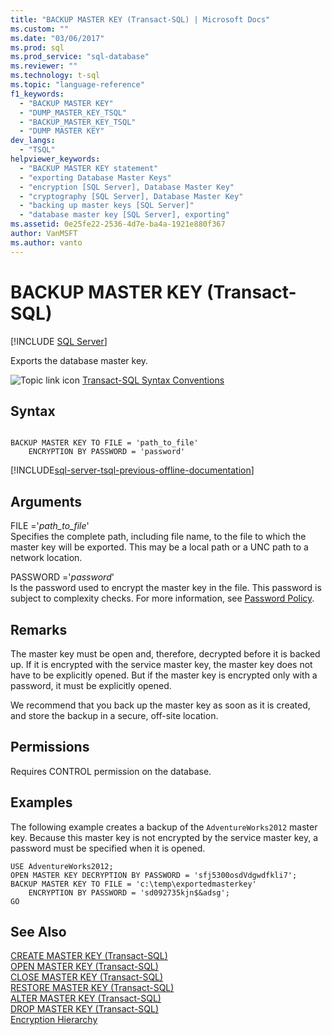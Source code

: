 ```yaml
---
title: "BACKUP MASTER KEY (Transact-SQL) | Microsoft Docs"
ms.custom: ""
ms.date: "03/06/2017"
ms.prod: sql
ms.prod_service: "sql-database"
ms.reviewer: ""
ms.technology: t-sql
ms.topic: "language-reference"
f1_keywords: 
  - "BACKUP MASTER KEY"
  - "DUMP_MASTER_KEY_TSQL"
  - "BACKUP_MASTER_KEY_TSQL"
  - "DUMP MASTER KEY"
dev_langs: 
  - "TSQL"
helpviewer_keywords: 
  - "BACKUP MASTER KEY statement"
  - "exporting Database Master Keys"
  - "encryption [SQL Server], Database Master Key"
  - "cryptography [SQL Server], Database Master Key"
  - "backing up master keys [SQL Server]"
  - "database master key [SQL Server], exporting"
ms.assetid: 0e25fe22-2536-4d7e-ba4a-1921e880f367
author: VanMSFT
ms.author: vanto
---
```

# BACKUP MASTER KEY (Transact-SQL)
[!INCLUDE [SQL Server](../../includes/applies-to-version/sqlserver.md)]

  Exports the database master key.  
  
 ![Topic link icon](../../database-engine/configure-windows/media/topic-link.gif "Topic link icon") [Transact-SQL Syntax Conventions](../../t-sql/language-elements/transact-sql-syntax-conventions-transact-sql.md)  
  
## Syntax  
  
```  
  
BACKUP MASTER KEY TO FILE = 'path_to_file'   
    ENCRYPTION BY PASSWORD = 'password'  
```  
  
[!INCLUDE[sql-server-tsql-previous-offline-documentation](../../includes/sql-server-tsql-previous-offline-documentation.md)]

## Arguments
 FILE ='*path_to_file*'  
 Specifies the complete path, including file name, to the file to which the master key will be exported. This may be a local path or a UNC path to a network location.  
  
 PASSWORD ='*password*'  
 Is the password used to encrypt the master key in the file. This password is subject to complexity checks. For more information, see [Password Policy](../../relational-databases/security/password-policy.md).  
  
## Remarks  
 The master key must be open and, therefore, decrypted before it is backed up. If it is encrypted with the service master key, the master key does not have to be explicitly opened. But if the master key is encrypted only with a password, it must be explicitly opened.  
  
 We recommend that you back up the master key as soon as it is created, and store the backup in a secure, off-site location.  
  
## Permissions  
 Requires CONTROL permission on the database.  
  
## Examples  
 The following example creates a backup of the `AdventureWorks2012` master key. Because this master key is not encrypted by the service master key, a password must be specified when it is opened.  
  
```  
USE AdventureWorks2012;  
OPEN MASTER KEY DECRYPTION BY PASSWORD = 'sfj5300osdVdgwdfkli7';  
BACKUP MASTER KEY TO FILE = 'c:\temp\exportedmasterkey'   
    ENCRYPTION BY PASSWORD = 'sd092735kjn$&adsg';  
GO   
```  
  
## See Also  
 [CREATE MASTER KEY &#40;Transact-SQL&#41;](../../t-sql/statements/create-master-key-transact-sql.md)   
 [OPEN MASTER KEY &#40;Transact-SQL&#41;](../../t-sql/statements/open-master-key-transact-sql.md)   
 [CLOSE MASTER KEY &#40;Transact-SQL&#41;](../../t-sql/statements/close-master-key-transact-sql.md)   
 [RESTORE MASTER KEY &#40;Transact-SQL&#41;](../../t-sql/statements/restore-master-key-transact-sql.md)   
 [ALTER MASTER KEY &#40;Transact-SQL&#41;](../../t-sql/statements/alter-master-key-transact-sql.md)   
 [DROP MASTER KEY &#40;Transact-SQL&#41;](../../t-sql/statements/drop-master-key-transact-sql.md)   
 [Encryption Hierarchy](../../relational-databases/security/encryption/encryption-hierarchy.md)  
  
  
